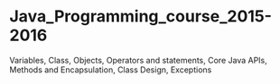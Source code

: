 # Java_Programming_course_2015-2016
Variables, Class, Objects, Operators and statements, Core Java APIs, Methods and Encapsulation, Class Design, Exceptions
